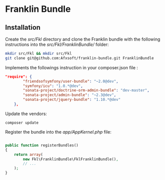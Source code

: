 # Franklin Bundle

## Installation
Create the *src/Fkl* directory and clone the Franklin bundle with the following instructions into the *src/Fkl/FranklinBundle/* folder:

``` bash
mkdir src/Fkl && mkdir src/Fkl
git clone git@github.com:Afxsoft/franklin-bundle.git FranklinBundle
```

Implements the followings instruction in your composer.json file :
``` json
"require": {
        "friendsofsymfony/user-bundle": "~2.0@dev",
        "symfony/icu": "1.0.*@dev",
        "sonata-project/doctrine-orm-admin-bundle": "dev-master",
        "sonata-project/admin-bundle": "~2.3@dev",
        "sonata-project/jquery-bundle": "1.10.*@dev"
    },
```

Update the vendors:
```
composer update
```

Register the bundle into the *app/AppKernel.php* file:
``` php

public function registerBundles()
{
    return array(
        new Fkl\FranklinBundle\FklFranklinBundle(),
        // ...
    );
}
```
